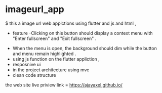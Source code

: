 # imageurl_app

$ this a image url web applctions using flutter and js and html ,
* feature
 -Clicking on this button should display a context menu with "Enter fullscreen" and "Exit fullscreen" .
 - When the menu is open, the background should dim while the button and menu remain highlighted .
 - using js function on the flutter appliction ,
 - resposnive ui
 - in the project architecture using mvc
 - clean code structure

the web site live priview link = https://ajayaxel.github.io/

